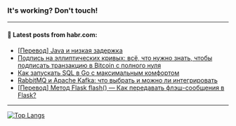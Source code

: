 ### It's working? Don't touch!

---
<!--
#### 🛠️ Technical stack:

![C++](https://img.shields.io/badge/C++-informational?logo=c%2B%2B&style=flat&logoColor=white&color=9C033A)
![Java](https://img.shields.io/badge/Java-informational?logo=java&style=flat&logoColor=white&color=007396)
![Kotlin](https://img.shields.io/badge/Kotlin-informational?logo=Kotlin&style=flat&logoColor=white&color=0095D5)
![JS](https://img.shields.io/badge/JS-informational?logo=javaScript&style=flat&logoColor=black&color=F7Df1E) <br>
![HTML5](https://img.shields.io/badge/HTML5-informational?logo=html5&style=flat&logoColor=white&color=E34F26)
![CSS3](https://img.shields.io/badge/CSS3-informational?logo=css3&style=flat&logoColor=white&color=157286)
![Sass](https://img.shields.io/badge/Saas-informational?logo=sass&style=flat&logoColor=white&color=hotpink)
![PHP](https://img.shields.io/badge/PHP-informational?logo=php&style=flat&logoColor=white&color=777BB4) <br>
![WebPAck](https://img.shields.io/badge/WebPack-informational?logo=webPack&style=flat&logoColor=white&color=FF6F00)
![Bootstrap](https://img.shields.io/badge/Bootstrap-informational?logo=Bootstrap&style=flat&logoColor=white&color=7952B3)
![MySQL](https://img.shields.io/badge/MySQL-informational?logo=MySQL&style=flat&logoColor=white&color=00f) <br>
![NodeJS](https://img.shields.io/badge/NodeJS-informational?logo=node.js&style=flat&logoColor=white&color=43853D)
![Spring](https://img.shields.io/badge/Spring-informational?logo=Spring&style=flat&logoColor=white&color=0A9EDC)
![Angular](https://img.shields.io/badge/Vue-informational?logo=vue.js&style=flat&logoColor=white&color=red)
![Git](https://img.shields.io/badge/Git-informational?logo=git&style=flat&logoColor=white&color=darkorange)

___
-->

#### 💬 Latest posts from habr.com:

<!-- BLOG-POST-LIST:START -->
- [[Перевод] Java и низкая задержка](https://habr.com/ru/post/692680/?utm_source=habrahabr&utm_medium=rss&utm_campaign=692680)
- [Подпись на эллиптических кривых: всё, что нужно знать, чтобы подписать транзакцию в Bitcoin с полного нуля](https://habr.com/ru/post/692842/?utm_source=habrahabr&utm_medium=rss&utm_campaign=692842)
- [Как запускать SQL в Go с максимальным комфортом](https://habr.com/ru/post/692062/?utm_source=habrahabr&utm_medium=rss&utm_campaign=692062)
- [RabbitMQ и Apache Kafka: что выбрать и можно ли интегрировать](https://habr.com/ru/post/692822/?utm_source=habrahabr&utm_medium=rss&utm_campaign=692822)
- [[Перевод] Метод Flask flash&lpar;&rpar; — Как передавать флэш-сообщения в Flask?](https://habr.com/ru/post/692820/?utm_source=habrahabr&utm_medium=rss&utm_campaign=692820)
<!-- BLOG-POST-LIST:END -->

---

[![Top Langs](https://github-readme-stats.vercel.app/api/top-langs/?username=zloylis&layout=compact&hide_border=true&theme=dracula)](https://github.com/zloylis)
